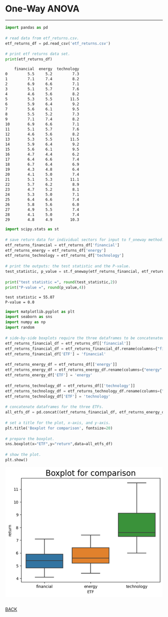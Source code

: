 # One-Way ANOVA

---

```python
import pandas as pd

# read data from etf_returns.csv.
etf_returns_df = pd.read_csv('etf_returns.csv')

# print etf returns data set.
print(etf_returns_df)
```

        financial  energy  technology
    0         5.5     5.2         7.3
    1         7.1     7.4         8.2
    2         6.9     6.6         7.1
    3         5.1     5.7         7.6
    4         4.6     5.6         8.2
    5         5.3     5.5        11.5
    6         5.9     6.4         9.2
    7         5.6     6.1         9.5
    8         5.5     5.2         7.3
    9         7.1     7.4         8.2
    10        6.9     6.6         7.1
    11        5.1     5.7         7.6
    12        4.6     5.6         8.2
    13        5.3     5.5        11.5
    14        5.9     6.4         9.2
    15        5.6     6.1         9.5
    16        4.7     4.4         6.2
    17        6.4     6.6         7.4
    18        6.7     6.4         6.9
    19        4.3     4.8         6.4
    20        4.1     5.0         7.4
    21        5.1     5.3        11.1
    22        5.7     6.2         8.9
    23        4.7     5.2         8.1
    24        5.3     5.0         7.1
    25        6.4     6.6         7.4
    26        5.8     5.6         6.0
    27        4.9     5.5         7.4
    28        4.1     5.0         7.4
    29        4.8     4.9        10.3



```python
import scipy.stats as st

# save return data for individual sectors for input to f_oneway method.
etf_returns_financial = etf_returns_df['financial']
etf_returns_energy = etf_returns_df['energy']
etf_returns_technology = etf_returns_df['technology']

# print the outputs: the test statistic and the P-value.
test_statistic, p_value = st.f_oneway(etf_returns_financial, etf_returns_energy, etf_returns_technology)

print("test statistic =", round(test_statistic,2))
print("P-value =", round(p_value,4))
```

    test statistic = 55.07
    P-value = 0.0



```python
import matplotlib.pyplot as plt
import seaborn as sns
import numpy as np
import random

# side-by-side boxplots require the three dataframes to be concatenated and a require variable identifying the type of ETF.
etf_returns_financial_df = etf_returns_df[['financial']]
etf_returns_financial_df = etf_returns_financial_df.rename(columns={"financial": "return"})
etf_returns_financial_df['ETF'] = 'financial'

etf_returns_energy_df = etf_returns_df[['energy']]
etf_returns_energy_df = etf_returns_energy_df.rename(columns={"energy": "return"})
etf_returns_energy_df['ETF'] = 'energy'

etf_returns_technology_df = etf_returns_df[['technology']]
etf_returns_technology_df = etf_returns_technology_df.rename(columns={"technology": "return"})
etf_returns_technology_df['ETF'] = 'technology'

# concatenate dataframes for the three ETFs.
all_etfs_df = pd.concat((etf_returns_financial_df, etf_returns_energy_df, etf_returns_technology_df))

# set a title for the plot, x-axis, and y-axis.
plt.title('Boxplot for comparison', fontsize=20) 

# prepare the boxplot.
sns.boxplot(x="ETF",y="return",data=all_etfs_df)

# show the plot.
plt.show()
```


    
![png](output_2_0.png)
    



```python

```
[BACK](https://x10mrrobot01x.github.io/)
